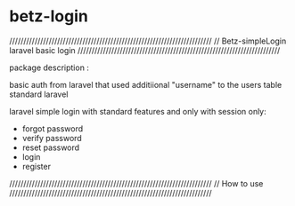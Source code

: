 # betz-login

////////////////////////////////////////////////////////////////////////
//  Betz-simpleLogin laravel basic login
////////////////////////////////////////////////////////////////////////

package description :

basic auth from laravel that used additiional "username" to the users table standard laravel

laravel simple login with standard features and only with session only:
- forgot password
- verify password
- reset password
- login
- register


////////////////////////////////////////////////////////////////////////
//  How to use
////////////////////////////////////////////////////////////////////////


